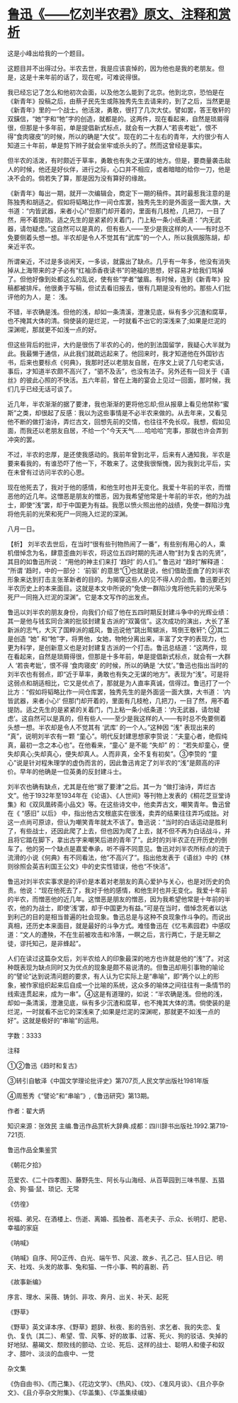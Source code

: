 # [鲁迅《——忆刘半农君》原文、注释和赏析](https://www.vrrw.net/wx/9760.html)

这是小峰出给我的一个题目。

这题目并不出得过分。半农去世，我是应该哀悼的，因为他也是我的老朋友。但是，这是十来年前的话了，现在呢，可难说得很。

我已经忘记了怎么和他初次会面，以及他怎么能到了北京。他到北京，恐怕是在《新青年》投稿之后，由蔡孑民先生或陈独秀先生去请来的，到了之后，当然更是《新青年》里的一个战士。他活泼，勇敢，很打了几次大仗。譬如罢，答王敬轩的双鐄信，“她”字和“牠”字的创造，就都是的。这两件，现在看起来，自然是琐屑得很，但那是十多年前，单是提倡新式标点，就会有一大群人“若丧考妣”，恨不得“食肉寝皮”的时候，所以的确是“大仗”。现在的二十左右的青年，大约很少有人知道三十年前，单是剪下辫子就会坐牢或杀头的了。然而这曾经是事实。

但半农的活泼，有时颇近于草率，勇敢也有失之无谋的地方。但是，要商量袭击敌人的时候，他还是好伙伴，进行之际，心口并不相应，或者暗暗的给你一刀，他是决不会的。倘若失了算，那是因为没有算好的缘故。

《新青年》每出一期，就开一次编辑会，商定下一期的稿件。其时最惹我注意的是陈独秀和胡适之。假如将韬略比作一间仓库罢，独秀先生的是外面竖一面大旗，大书道：“内皆武器，来者小心!”但那门却开着的，里面有几枝枪，几把刀，一目了然，用不着提防。适之先生的是紧紧的关着门，门上粘一条小纸条道：“内无武器，请勿疑虑。”这自然可以是真的，但有些人——至少是我这样的人——有时总不免要侧着头想一想。半农却是令人不觉其有“武库”的一个人，所以我佩服陈胡，却亲近半农。

所谓亲近，不过是多谈闲天，一多谈，就露出了缺点。几乎有一年多，他没有消失掉从上海带来的才子必有“红袖添香夜读书”的艳福的思想，好容易才给我们骂掉了。但他好像到处都这么的乱说，使有些“学者”皱眉。有时候，连到《新青年》投稿都被排斥。他很勇于写稿，但试去看旧报去，很有几期是没有他的。那些人们批评他的为人，是： 浅。

不错，半农确是浅。但他的浅，却如一条清溪，澄澈见底，纵有多少沉渣和腐草，也不掩其大体的清。倘使装的是烂泥，一时就看不出它的深浅来了;如果是烂泥的深渊呢，那就更不如浅一点的好。

但这些背后的批评，大约是很伤了半农的心的，他的到法国留学，我疑心大半就为此。我最懒于通信，从此我们就疏远起来了。他回来时，我才知道他在外国钞古书，后来也要标点《何典》，我那时还以老朋友自居，在序文上说了几句老实话，事后，才知道半农颇不高兴了，“驷不及舌”，也没有法子。另外还有一回关于《语丝》的彼此心照的不快活。五六年前，曾在上海的宴会上见过一回面，那时候，我们几乎已经无话可谈了。

近几年，半农渐渐的据了要津，我也渐渐的更将他忘却;但从报章上看见他禁称“蜜斯”之类，却很起了反感：我以为这些事情是不必半农来做的。从去年来，又看见他不断的做打油诗，弄烂古文，回想先前的交情，也往往不免长叹。我想，假如见面，而我还以老朋友自居，不给一个“今天天气……哈哈哈”完事，那就也许会弄到冲突的罢。

不过，半农的忠厚，是还使我感动的。我前年曾到北平，后来有人通知我，半农是要来看我的，有谁恐吓了他一下，不敢来了。这使我很惭愧，因为我到北平后，实在未曾有过访问半农的心思。

现在他死去了，我对于他的感情，和他生时也并无变化。我爱十年前的半农，而憎恶他的近几年。这憎恶是朋友的憎恶，因为我希望他常是十年前的半农，他的为战士，即使“浅”罢，却于中国更为有益。我愿以愤火照出他的战绩，免使一群陷沙鬼将他先前的光荣和死尸一同拖入烂泥的深渊。

八月一日。



【析】 刘半农去世后，在当时“很有些刊物热闹了一番”，有些别有用心的人，乘机借悼念为名，肆意歪曲刘半农，将这位五四时期的先进人物“封为复古的先贤”，其目的如鲁迅所说： “用他的神主们来打 ‘趋时’ 的人们。” 鲁迅对 “趋时”解释道： “所谓 ‘趋时，中的一部分： ‘前驱’ 的意思”①也就是说，他们借助歪曲了的刘半农形象来达到打击主张革新者的目的。为揭穿这些人的见不得人的企图，鲁迅要还刘半农历史上的本来面目。这就是本文中所说的“免使一群陷沙鬼将他先前的光荣与死尸一同拖入烂泥的深渊”。它是本文写作的出发点。

鲁迅以刘半农的朋友身份，向我们介绍了他在五四时期反封建斗争中的光辉业绩： 其一是他与钱玄同合演的批驳封建复古派的“双簧信”。这次成功的演出，大长了革新派的志气，大灭了国粹派的威风，鲁迅说他“跳出鸳蝴派，骂倒王敬轩”; ②其二是创造 “她” 和“牠”字，将男他，女她，物牠分离出来，丰富了文字的表现力，也更为科学，是创新意义也是对封建复古派的一个打击。鲁迅总结道：“这两件，现在看起来，自然是琐屑得很，但那是十多年前，单是提倡新式标点，就会有一大群人 ‘若丧考妣’，恨不得 ‘食肉寝皮’ 的时候，所以的确是 ‘大仗’。”鲁迅也指出当时的刘半农也有弱点，即“近于草率，勇敢也有失之无谋的地方”。表现为“浅”。可是将这弱点和胡适相比，它又是优点了，那就是为人直率真诚，信得过。鲁迅打了一个比方：“假如将韬略比作一间仓库罢，独秀先生的是外面竖一面大旗，大书道： ‘内皆武器，来者小心!’ 但那门却开着的，里面有几枝枪，几把刀，一目了然，用不着提防。适之先生的是紧紧的关着门，门上粘一条小纸条道：‘内无武器，请勿疑虑’。这自然可以是真的，但有些人——至少是我这样的人——有时总不免要侧着头想一想。半农却是令人不觉其有 ‘武库’ 的一个人。”这种因 “浅” 表现出来的 “真”，说明刘半农有一颗 “童心”。明代反封建思想家李贽说：“夫童心者，绝假纯真，最初一念之本心也”。在他看来，“童心” 是不能 “失却” 的： “若失却童心，便失却真心;失却真心，便失却真人。人而非真，全不复有初矣”。③李贽的 “童心”说是针对程朱理学的虚伪而言的，因此鲁迅肯定了刘半农的“浅”是颇高的评价。早年的他确是一位英勇的反封建斗士。

刘半农也确有缺点，尤其是在他“据了要津”之后。其一为 “做打油诗，弄烂古文”。他于1932年至1934年在《论语》、《人世间》等刊物上发表的《桐花芝豆堂诗集》和《双凤凰砖斋小品文》等。在这些诗文中，他卖弄古文，嘲笑青年。鲁迅曾在《 “感旧” 以后》 中，指出他古文根底实在很浅，卖弄的结果往往弄巧成拙。对这一点尚可原谅，但认为嘲笑青年就太不该了。鲁迅说：“当时的白话运动是胜利了，有些战士，还因此爬了上去，但也因为爬了上去，就不但不再为白话战斗，并且将它踏在脚下，拿出古字来嘲笑后进的青年了”。此时的刘半农正在开历史的倒车了。他的另一个缺点是嘉爱奉承，听不得不同意见。鲁迅对刘半农所标点的流于流滑的小说《何典》有不同看法，他“不高兴了”。指出他发表于《语丝》中的《林则徐照会英吉利国王公文》中的史实性错误，他也“不快活”。

鲁迅对刘半农实事求是的评价是本着对老朋友的真心爱护与关心，也是对历史的负责。他说：“现在他死去了，我对于他的感情，和他生时也并无变化。我爱十年前的半农，而憎恶他的近几年。这憎恶是朋友的憎恶，因为我希望他常是十年前的半农，他的为战士，即使‘浅’罢，却于中国更为有益。”可是在当时，借悼念死者以达到利己的目的是相当普遍的社会现象。鲁迅总是与这种不良现象作斗争的。而说出真相，还历史本来面目，就是最好的斗争方式。难怪鲁迅在《忆韦素园君》中感叹道：“文人的遭殃，不在生前被攻击和冷落，一瞑之后，言行两亡，于是无聊之徒，谬托知己，是非蜂起”。

人们在读过这篇杂文后，刘半农给人的印象最深的地方也许就是他的“浅”了。对这种既表现为缺点同时又为优点的现象是颇不易说清的。但鲁迅却用引事物的喻论的“譬论”达到说清问题的要求，有人认为它实际上是“串喻”，即“两个以上的形象，被作家组织起来后自成一个比喻的系统，这众多的喻体之间往往有一条情节的线索连贯起来，成为一串”。④这是有道理的，如说：“半农确是浅。但他的浅，却如一条清溪，澄澈见底，纵有多少沉渣和腐草，也不掩其大体的清。倘使装的是烂泥，一时就看不出它的深浅来了;如果是烂泥的深渊呢，那就更不如浅一点的好”。这就是极好的“串喻”的运用。

字数：3333

注释

①②鲁迅《趋时和复古》

③转引自敏泽《中国文学理论批评史》第707页,人民文学出版社1981年版

④周葱秀《“譬论”和“串喻”》,《鲁迅研究》第13期。

作者：翟大炳

知识来源：张效民 主编.鲁迅作品赏析大辞典.成都：四川辞书出版社.1992.第719-721页.

鲁迅作品全集鉴赏

《朝花夕拾》

范爱农、《二十四孝图》、藤野先生、阿长与山海经、从百草园到三味书屋、五猖会、狗·猫·鼠、琐记、无常

《仿徨》

祝福、弟兄、在酒楼上、伤逝、离婚、孤独者、高老夫子、示众、长明灯、肥皂、幸福的家庭

《呐喊》

《呐喊》自序、阿Q正传、白光、端午节、风波、故乡、孔乙己、狂人日记、明天、社戏、头发的故事、兔和猫、一件小事、鸭的喜剧、药

《故事新编》

序言、理水、采薇、铸剑、非攻、奔月、出关、补天、起死

《野草》

《野草》英文译本序、《野草》题辞、秋夜、影的告别、求乞者、我的失恋、复仇、复仇〔其二〕、希望、雪、风筝、好的故事、过客、死火、狗的驳诘、失掉的好地狱、墓碣文、颓败线的颤动、立论、死后、这样的战士、聪明人和傻子和奴才、腊叶、淡淡的血痕中、一觉

杂文集

《伪自由书》、《而己集》、《花边文学》、《热风》、《坟》、《准风月谈》、《且介亭杂文》、《且介亭杂文附集》、《华盖集》、《华盖集续编》

